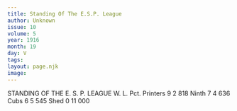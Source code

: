 ```yaml
---
title: Standing Of The E.S.P. League
author: Unknown
issue: 10
volume: 5
year: 1916
month: 19
day: V
tags:
layout: page.njk
image:
---
```

STANDING OF THE E. S. P. LEAGUE                              W. L. Pct.    Printers		 9  2  818   Ninth		 7  4  636   Cubs                    6  5  545   Shed                    0 11  000   

